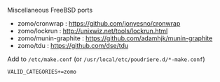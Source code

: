 Miscellaneous FreeBSD ports

* zomo/cronwrap : https://github.com/jonyesno/cronwrap
* zomo/lockrun : http://unixwiz.net/tools/lockrun.html
* zomo/munin-graphite : https://github.com/adamhjk/munin-graphite
* zomo/tdu : https://github.com/dse/tdu

Add to `/etc/make.conf` (or `/usr/local/etc/poudriere.d/*-make.conf`)
```
VALID_CATEGORIES+=zomo
```
